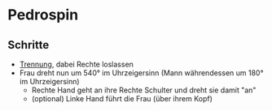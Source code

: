 
# Pedrospin

## Schritte

- [Trennung](Basics.md#trennung), dabei Rechte loslassen
- Frau dreht nun um 540° im Uhrzeigersinn (Mann währendessen um 180° im Uhrzeigersinn)
    - Rechte Hand geht an ihre Rechte Schulter und dreht sie damit "an"
    - (optional) Linke Hand führt die Frau (über ihrem Kopf)
